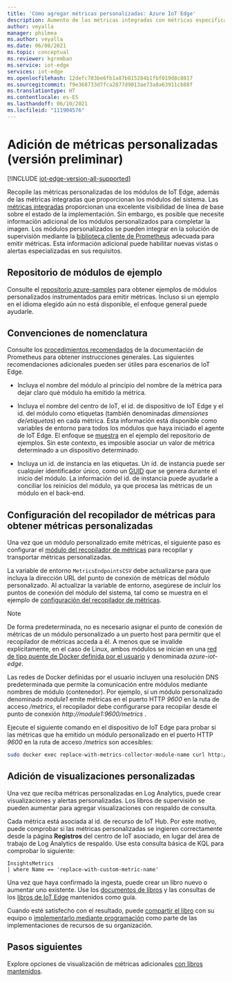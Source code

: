 ```yaml
---
title: 'Cómo agregar métricas personalizadas: Azure IoT Edge'
description: Aumento de las métricas integradas con métricas específicas del escenario a partir de módulos personalizados
author: veyalla
manager: philmea
ms.author: veyalla
ms.date: 06/08/2021
ms.topic: conceptual
ms.reviewer: kgremban
ms.service: iot-edge
services: iot-edge
ms.openlocfilehash: 12defc783be6fb1a87b815284b1fbf019d8c8817
ms.sourcegitcommit: f9e368733d7fca2877d9013ae73a8a63911cb88f
ms.translationtype: HT
ms.contentlocale: es-ES
ms.lasthandoff: 06/10/2021
ms.locfileid: "111904576"
---
```

# <a name="add-custom-metrics-preview"></a>Adición de métricas personalizadas (versión preliminar)

[!INCLUDE [iot-edge-version-all-supported](../../includes/iot-edge-version-all-supported.md)]

Recopile las métricas personalizadas de los módulos de IoT Edge, además de las métricas integradas que proporcionan los módulos del sistema. Las [métricas integradas](how-to-access-built-in-metrics.md) proporcionan una excelente visibilidad de línea de base sobre el estado de la implementación. Sin embargo, es posible que necesite información adicional de los módulos personalizados para completar la imagen. Los módulos personalizados se pueden integrar en la solución de supervisión mediante la [biblioteca cliente de Prometheus](https://prometheus.io/docs/instrumenting/clientlibs/) adecuada para emitir métricas. Esta información adicional puede habilitar nuevas vistas o alertas especializadas en sus requisitos.

## <a name="sample-modules-repository"></a>Repositorio de módulos de ejemplo

Consulte el [repositorio azure-samples](https://github.com/Azure-Samples/iotedge-module-prom-custom-metrics) para obtener ejemplos de módulos personalizados instrumentados para emitir métricas. Incluso si un ejemplo en el idioma elegido aún no está disponible, el enfoque general puede ayudarle.

## <a name="naming-conventions"></a>Convenciones de nomenclatura

Consulte los [procedimientos recomendados](https://prometheus.io/docs/practices/naming/) de la documentación de Prometheus para obtener instrucciones generales. Las siguientes recomendaciones adicionales pueden ser útiles para escenarios de IoT Edge.

* Incluya el nombre del módulo al principio del nombre de la métrica para dejar claro qué módulo ha emitido la métrica.

* Incluya el nombre del centro de IoT, el id. de dispositivo de IoT Edge y el id. del módulo como etiquetas (también denominadas *dimensiones de*/*etiquetas*) en cada métrica. Esta información está disponible como variables de entorno para todos los módulos que haya iniciado el agente de IoT Edge. El enfoque se [muestra](https://github.com/Azure-Samples/iotedge-module-prom-custom-metrics/blob/b6b8501adb484521b76e6f317fefee57128834a6/csharp/Program.cs#L49) en el ejemplo del repositorio de ejemplos. Sin este contexto, es imposible asociar un valor de métrica determinado a un dispositivo determinado.

* Incluya un id. de instancia en las etiquetas. Un id. de instancia puede ser cualquier identificador único, como un [GUID](https://en.wikipedia.org/wiki/Universally_unique_identifier) que se genera durante el inicio del módulo. La información del id. de instancia puede ayudarle a conciliar los reinicios del módulo, ya que procesa las métricas de un módulo en el back-end.

## <a name="configure-the-metrics-collector-to-collect-custom-metrics"></a>Configuración del recopilador de métricas para obtener métricas personalizadas

Una vez que un módulo personalizado emite métricas, el siguiente paso es configurar el [módulo del recopilador de métricas](how-to-collect-and-transport-metrics.md#metrics-collector-module) para recopilar y transportar métricas personalizadas.

La variable de entorno `MetricsEndpointsCSV` debe actualizarse para que incluya la dirección URL del punto de conexión de métricas del módulo personalizado. Al actualizar la variable de entorno, asegúrese de incluir los puntos de conexión del módulo del sistema, tal como se muestra en el ejemplo de [configuración del recopilador de métricas](how-to-collect-and-transport-metrics.md#metrics-collector-configuration).

>[!NOTE]
>De forma predeterminada, no es necesario asignar el punto de conexión de métricas de un módulo personalizado a un puerto host para permitir que el recopilador de métricas acceda a él. A menos que se invalide explícitamente, en el caso de Linux, ambos módulos se inician en una [red de tipo puente de Docker definida por el usuario](https://docs.docker.com/network/bridge/#differences-between-user-defined-bridges-and-the-default-bridge) y denominada *azure-iot-edge*.
>
>Las redes de Docker definidas por el usuario incluyen una resolución DNS predeterminada que permite la comunicación entre módulos mediante nombres de módulo (contenedor). Por ejemplo, si un módulo personalizado denominado *module1* emite métricas en el puerto HTTP *9600* en la ruta de acceso */metrics*, el recopilador debe configurarse para recopilar desde el punto de conexión *http://module1:9600/metrics* .

Ejecute el siguiente comando en el dispositivo de IoT Edge para probar si las métricas que ha emitido un módulo personalizado en el puerto HTTP *9600* en la ruta de acceso */metrics* son accesibles:

```bash
sudo docker exec replace-with-metrics-collector-module-name curl http://replace-with-custom-module-name:9600/metrics
```

## <a name="add-custom-visualizations"></a>Adición de visualizaciones personalizadas

Una vez que reciba métricas personalizadas en Log Analytics, puede crear visualizaciones y alertas personalizadas. Los libros de supervisión se pueden aumentar para agregar visualizaciones con respaldo de consulta.

Cada métrica está asociada al id. de recurso de IoT Hub. Por este motivo, puede comprobar si las métricas personalizadas se ingieren correctamente desde la página **Registros** del centro de IoT asociado, en lugar del área de trabajo de Log Analytics de respaldo. Use esta consulta básica de KQL para comprobar lo siguiente:

```KQL
InsightsMetrics
| where Name == 'replace-with-custom-metric-name'
```

Una vez que haya confirmado la ingesta, puede crear un libro nuevo o aumentar uno existente. Use los [documentos de libros](../azure-monitor/visualize/workbooks-overview.md) y las consultas de los [libros de IoT Edge](how-to-explore-curated-visualizations.md) mantenidos como guía.

Cuando esté satisfecho con el resultado, puede [compartir el libro](../azure-monitor/visualize/workbooks-access-control.md) con su equipo o [implementarlo mediante programación](../azure-monitor/visualize/workbooks-automate.md) como parte de las implementaciones de recursos de su organización.

## <a name="next-steps"></a>Pasos siguientes

Explore opciones de visualización de métricas adicionales [con libros mantenidos](how-to-explore-curated-visualizations.md).
